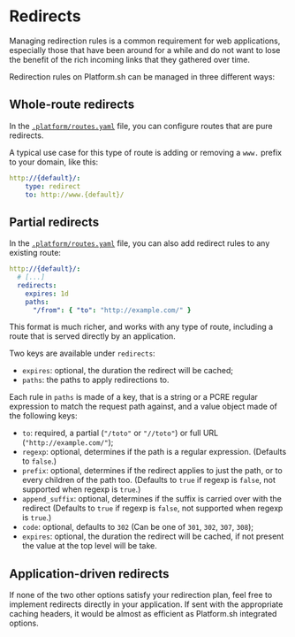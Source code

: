 
# Redirects

Managing redirection rules is a common requirement for web applications, especially those that have been around for a while and do not want to lose the benefit of the rich incoming links that they gathered over time.

Redirection rules on Platform.sh can be managed in three different ways:


## Whole-route redirects

In the [`.platform/routes.yaml`](routes-yaml.html) file, you can configure routes that are pure redirects.

A typical use case for this type of route is adding or removing a `www.` prefix to your domain, like this:

```yaml
http://{default}/:
    type: redirect
    to: http://www.{default}/
```


## Partial redirects

In the [`.platform/routes.yaml`](routes-yaml.html) file, you can also add redirect rules to any existing route:

```yaml
http://{default}/:
  # [...]
  redirects:
    expires: 1d
    paths:
      "/from": { "to": "http://example.com/" }
```

This format is much richer, and works with any type of route, including a route that is served directly by an application.

Two keys are available under `redirects`:

 * `expires`: optional, the duration the redirect will be cached;
 * `paths`: the paths to apply redirections to.

Each rule in `paths` is made of a key, that is a string or a PCRE regular expression to match the request path against, and a value object made of the following keys:

 * `to`: required, a partial (`"/toto"` or `"//toto"`) or full URL (`"http://example.com/"`);
 * `regexp`: optional, determines if the path is a regular expression. (Defaults to `false`.)
 * `prefix`: optional, determines if the redirect applies to just the path, or to every children of the path too. (Defaults to `true` if regexp is `false`, not supported when regexp is `true`.)
 * `append_suffix`: optional, determines if the suffix is carried over with the redirect (Defaults to `true` if regexp is `false`, not supported when regexp is `true`.)
 * `code`: optional, defaults to `302` (Can be one of `301`, `302`, `307`, `308`);
 * `expires`: optional, the duration the redirect will be cached, if not present the value at the top level will be take.


## Application-driven redirects

If none of the two other options satisfy your redirection plan, feel free to implement redirects directly in your application. If sent with the appropriate caching headers, it would be almost as efficient as Platform.sh integrated options.
